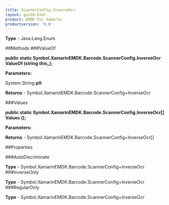 ```yaml
---
title: ScannerConfig.InverseOcr
layout: guide.html
product: EMDK For Xamarin 
productversion: '6.0' 
---
```


    

**Type** - Java.Lang.Enum

##Methods
###ValueOf

**public static Symbol.XamarinEMDK.Barcode.ScannerConfig.InverseOcr ValueOf (string this_);**


        

**Parameters:**

System.String **p0** 

**Returns** - Symbol.XamarinEMDK.Barcode.ScannerConfig+InverseOcr

###Values

**public static Symbol.XamarinEMDK.Barcode.ScannerConfig.InverseOcr[] Values ();**


        

**Parameters:**

**Returns** - Symbol.XamarinEMDK.Barcode.ScannerConfig+InverseOcr[]

##Properties

###AutoDiscriminate

        

**Type** - Symbol.XamarinEMDK.Barcode.ScannerConfig+InverseOcr
###InverseOnly

        

**Type** - Symbol.XamarinEMDK.Barcode.ScannerConfig+InverseOcr
###RegularOnly

        

**Type** - Symbol.XamarinEMDK.Barcode.ScannerConfig+InverseOcr
